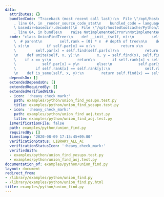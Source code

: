 ```yaml
---
data:
  attributes: {}
  bundledCode: "Traceback (most recent call last):\n  File \"/opt/hostedtoolcache/Python/3.8.5/x64/lib/python3.8/site-packages/onlinejudge_verify/documentation/build.py\"\
    , line 64, in _render_source_code_stat\n    bundled_code = language.bundle(stat.path,\
    \ basedir=basedir).decode()\n  File \"/opt/hostedtoolcache/Python/3.8.5/x64/lib/python3.8/site-packages/onlinejudge_verify/languages/python.py\"\
    , line 84, in bundle\n    raise NotImplementedError\nNotImplementedError\n"
  code: "class UnionFindTree:\n    def __init__(self, n):\n        self.par = list(range(n))\
    \  # parent\n        self.rank = [0] * n  # depth of tree\n\n    def find(self,\
    \ x):\n        if self.par[x] == x:\n            return x\n        else:\n   \
    \         self.par[x] = self.find(self.par[x])\n            return self.par[x]\n\
    \n    def unite(self, x, y):\n        x, y = self.find(x), self.find(y)\n    \
    \    if x == y:\n            return\n        if self.rank[x] < self.rank[y]:\n\
    \            self.par[x] = y\n        else:\n            self.par[y] = x\n   \
    \         if self.rank[x] == self.rank[y]:\n                self.rank[x] += 1\n\
    \n    def is_same(self, x, y):\n        return self.find(x) == self.find(y)\n"
  dependsOn: []
  extendedDependsOn: []
  extendedRequiredBy: []
  extendedVerifiedWith:
  - icon: ':heavy_check_mark:'
    path: examples/python/union_find_yosupo.test.py
    title: examples/python/union_find_yosupo.test.py
  - icon: ':heavy_check_mark:'
    path: examples/python/union_find_aoj.test.py
    title: examples/python/union_find_aoj.test.py
  isVerificationFile: false
  path: examples/python/union_find.py
  requiredBy: []
  timestamp: '2020-08-09 17:15:45+09:00'
  verificationStatus: LIBRARY_ALL_AC
  verificationStatusIcon: ':heavy_check_mark:'
  verifiedWith:
  - examples/python/union_find_yosupo.test.py
  - examples/python/union_find_aoj.test.py
documentation_of: examples/python/union_find.py
layout: document
redirect_from:
- /library/examples/python/union_find.py
- /library/examples/python/union_find.py.html
title: examples/python/union_find.py
---
```

